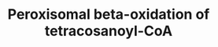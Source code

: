 ---
annotations:
- id: PW:0000738
  parent: classic metabolic pathway
  type: Pathway Ontology
  value: fatty acid beta degradation pathway
authors:
- Drgibson
- MartijnVanIersel
- MaintBot
- Khanspers
- Egonw
- DeSl
description: ''
last-edited: 2022-06-09
organisms:
- Homo sapiens
redirect_from:
- /index.php/Pathway:WP1941
- /instance/WP1941
- /instance/WP1941_rr107124
revision: r107124
schema-jsonld:
- '@context': https://schema.org/
  '@id': https://wikipathways.github.io/pathways/WP1941.html
  '@type': Dataset
  creator:
    '@type': Organization
    name: WikiPathways
  description: ''
  keywords:
  - (2E)-tetracosenoyl-CoA
  - 3-hydroxytetracosanoyl-CoA
  - 3-ketotetracosanoyl-CoA
  - Acyl-CoA Oxidase 1
  - CoA-SH
  - D-bifunctional protein
  - H2O
  - H2O2
  - NAD+
  - NADH
  - O2
  - Peroxisomal 3-oxoacyl-CoA thiolase
  - Peroxisomal beta-oxidationof docosanoyl-CoA
  - Peroxisomal beta-oxidationof hexacosanoyl-CoA
  - Sterol carrier protein X
  - acetyl-CoA
  - docosanoyl-CoA
  - tetracosanoyl-CoA
  license: CC0
  name: Peroxisomal beta-oxidation of tetracosanoyl-CoA
seo: CreativeWork
title: Peroxisomal beta-oxidation of tetracosanoyl-CoA
wpid: WP1941
---